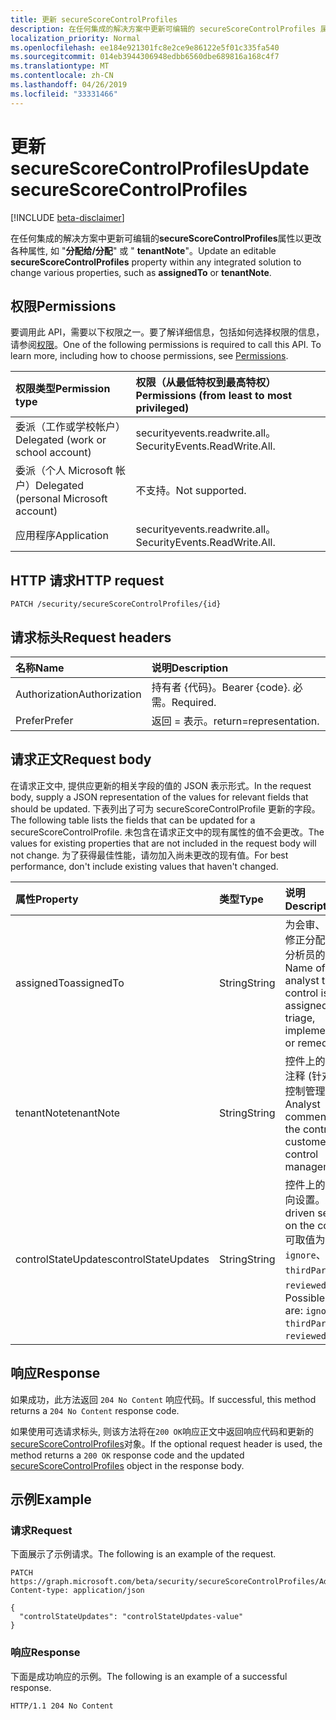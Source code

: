 ```yaml
---
title: 更新 secureScoreControlProfiles
description: 在任何集成的解决方案中更新可编辑的 secureScoreControlProfiles 属性以更改各种属性, 如 "分配给/分配" 或 "tenantNote"。
localization_priority: Normal
ms.openlocfilehash: ee184e921301fc8e2ce9e86122e5f01c335fa540
ms.sourcegitcommit: 014eb3944306948edbb6560dbe689816a168c4f7
ms.translationtype: MT
ms.contentlocale: zh-CN
ms.lasthandoff: 04/26/2019
ms.locfileid: "33331466"
---
```

# <a name="update-securescorecontrolprofiles"></a><span data-ttu-id="8d696-103">更新 secureScoreControlProfiles</span><span class="sxs-lookup"><span data-stu-id="8d696-103">Update secureScoreControlProfiles</span></span>

 [!INCLUDE [beta-disclaimer](../../includes/beta-disclaimer.md)]

<span data-ttu-id="8d696-104">在任何集成的解决方案中更新可编辑的**secureScoreControlProfiles**属性以更改各种属性, 如 "**分配给/分配**" 或 " **tenantNote**"。</span><span class="sxs-lookup"><span data-stu-id="8d696-104">Update an editable **secureScoreControlProfiles** property within any integrated solution to change various properties, such as **assignedTo** or **tenantNote**.</span></span>

## <a name="permissions"></a><span data-ttu-id="8d696-105">权限</span><span class="sxs-lookup"><span data-stu-id="8d696-105">Permissions</span></span>

<span data-ttu-id="8d696-p101">要调用此 API，需要以下权限之一。要了解详细信息，包括如何选择权限的信息，请参阅[权限](/graph/permissions-reference)。</span><span class="sxs-lookup"><span data-stu-id="8d696-p101">One of the following permissions is required to call this API. To learn more, including how to choose permissions, see [Permissions](/graph/permissions-reference).</span></span>

|<span data-ttu-id="8d696-108">权限类型</span><span class="sxs-lookup"><span data-stu-id="8d696-108">Permission type</span></span>      | <span data-ttu-id="8d696-109">权限（从最低特权到最高特权）</span><span class="sxs-lookup"><span data-stu-id="8d696-109">Permissions (from least to most privileged)</span></span>              |
|:--------------------|:---------------------------------------------------------|
|<span data-ttu-id="8d696-110">委派（工作或学校帐户）</span><span class="sxs-lookup"><span data-stu-id="8d696-110">Delegated (work or school account)</span></span> |   <span data-ttu-id="8d696-111">securityevents.readwrite.all。</span><span class="sxs-lookup"><span data-stu-id="8d696-111">SecurityEvents.ReadWrite.All.</span></span>  |
|<span data-ttu-id="8d696-112">委派（个人 Microsoft 帐户）</span><span class="sxs-lookup"><span data-stu-id="8d696-112">Delegated (personal Microsoft account)</span></span> |  <span data-ttu-id="8d696-113">不支持。</span><span class="sxs-lookup"><span data-stu-id="8d696-113">Not supported.</span></span>  |
|<span data-ttu-id="8d696-114">应用程序</span><span class="sxs-lookup"><span data-stu-id="8d696-114">Application</span></span> | <span data-ttu-id="8d696-115">securityevents.readwrite.all。</span><span class="sxs-lookup"><span data-stu-id="8d696-115">SecurityEvents.ReadWrite.All.</span></span> |

## <a name="http-request"></a><span data-ttu-id="8d696-116">HTTP 请求</span><span class="sxs-lookup"><span data-stu-id="8d696-116">HTTP request</span></span>

<!-- { "blockType": "ignored" } -->

```http
PATCH /security/secureScoreControlProfiles/{id}
```

## <a name="request-headers"></a><span data-ttu-id="8d696-117">请求标头</span><span class="sxs-lookup"><span data-stu-id="8d696-117">Request headers</span></span>

| <span data-ttu-id="8d696-118">名称</span><span class="sxs-lookup"><span data-stu-id="8d696-118">Name</span></span>       | <span data-ttu-id="8d696-119">说明</span><span class="sxs-lookup"><span data-stu-id="8d696-119">Description</span></span>|
|:-----------|:-----------|
| <span data-ttu-id="8d696-120">Authorization</span><span class="sxs-lookup"><span data-stu-id="8d696-120">Authorization</span></span>  | <span data-ttu-id="8d696-121">持有者 {代码}。</span><span class="sxs-lookup"><span data-stu-id="8d696-121">Bearer {code}.</span></span> <span data-ttu-id="8d696-122">必需。</span><span class="sxs-lookup"><span data-stu-id="8d696-122">Required.</span></span>|
|<span data-ttu-id="8d696-123">Prefer</span><span class="sxs-lookup"><span data-stu-id="8d696-123">Prefer</span></span> | <span data-ttu-id="8d696-124">返回 = 表示。</span><span class="sxs-lookup"><span data-stu-id="8d696-124">return=representation.</span></span> |

## <a name="request-body"></a><span data-ttu-id="8d696-125">请求正文</span><span class="sxs-lookup"><span data-stu-id="8d696-125">Request body</span></span>

<span data-ttu-id="8d696-126">在请求正文中, 提供应更新的相关字段的值的 JSON 表示形式。</span><span class="sxs-lookup"><span data-stu-id="8d696-126">In the request body, supply a JSON representation of the values for relevant fields that should be updated.</span></span> <span data-ttu-id="8d696-127">下表列出了可为 secureScoreControlProfile 更新的字段。</span><span class="sxs-lookup"><span data-stu-id="8d696-127">The following table lists the fields that can be updated for a secureScoreControlProfile.</span></span> <span data-ttu-id="8d696-128">未包含在请求正文中的现有属性的值不会更改。</span><span class="sxs-lookup"><span data-stu-id="8d696-128">The values for existing properties that are not included in the request body will not change.</span></span> <span data-ttu-id="8d696-129">为了获得最佳性能，请勿加入尚未更改的现有值。</span><span class="sxs-lookup"><span data-stu-id="8d696-129">For best performance, don't include existing values that haven't changed.</span></span>

| <span data-ttu-id="8d696-130">属性</span><span class="sxs-lookup"><span data-stu-id="8d696-130">Property</span></span>   | <span data-ttu-id="8d696-131">类型</span><span class="sxs-lookup"><span data-stu-id="8d696-131">Type</span></span> |<span data-ttu-id="8d696-132">说明</span><span class="sxs-lookup"><span data-stu-id="8d696-132">Description</span></span>|
|:---------------|:--------|:----------|
|<span data-ttu-id="8d696-133">assignedTo</span><span class="sxs-lookup"><span data-stu-id="8d696-133">assignedTo</span></span>|<span data-ttu-id="8d696-134">String</span><span class="sxs-lookup"><span data-stu-id="8d696-134">String</span></span>|<span data-ttu-id="8d696-135">为会审、实现或修正分配的控制分析员的名称。</span><span class="sxs-lookup"><span data-stu-id="8d696-135">Name of the analyst the control is assigned to for triage, implementation, or remediation.</span></span>|
|<span data-ttu-id="8d696-136">tenantNote</span><span class="sxs-lookup"><span data-stu-id="8d696-136">tenantNote</span></span>|<span data-ttu-id="8d696-137">String</span><span class="sxs-lookup"><span data-stu-id="8d696-137">String</span></span>|<span data-ttu-id="8d696-138">控件上的分析师注释 (针对客户控制管理)。</span><span class="sxs-lookup"><span data-stu-id="8d696-138">Analyst comments on the control (for customer control management).</span></span>|
|<span data-ttu-id="8d696-139">controlStateUpdates</span><span class="sxs-lookup"><span data-stu-id="8d696-139">controlStateUpdates</span></span>| <span data-ttu-id="8d696-140">String</span><span class="sxs-lookup"><span data-stu-id="8d696-140">String</span></span>|<span data-ttu-id="8d696-141">控件上的分析导向设置。</span><span class="sxs-lookup"><span data-stu-id="8d696-141">Analyst driven setting on the control.</span></span> <span data-ttu-id="8d696-142">可取值为：`ignore`、`thirdParty`、`reviewed`。</span><span class="sxs-lookup"><span data-stu-id="8d696-142">Possible values are: `ignore`, `thirdParty`, `reviewed`.</span></span>|


## <a name="response"></a><span data-ttu-id="8d696-143">响应</span><span class="sxs-lookup"><span data-stu-id="8d696-143">Response</span></span>

<span data-ttu-id="8d696-144">如果成功，此方法返回 `204 No Content` 响应代码。</span><span class="sxs-lookup"><span data-stu-id="8d696-144">If successful, this method returns a `204 No Content` response code.</span></span>

<span data-ttu-id="8d696-145">如果使用可选请求标头, 则该方法将在`200 OK`响应正文中返回响应代码和更新的[secureScoreControlProfiles](../resources/securescorecontrolprofiles.md)对象。</span><span class="sxs-lookup"><span data-stu-id="8d696-145">If the optional request header is used, the method returns a `200 OK` response code and the updated [secureScoreControlProfiles](../resources/securescorecontrolprofiles.md) object in the response body.</span></span>

## <a name="example"></a><span data-ttu-id="8d696-146">示例</span><span class="sxs-lookup"><span data-stu-id="8d696-146">Example</span></span>

### <a name="request"></a><span data-ttu-id="8d696-147">请求</span><span class="sxs-lookup"><span data-stu-id="8d696-147">Request</span></span>

<span data-ttu-id="8d696-148">下面展示了示例请求。</span><span class="sxs-lookup"><span data-stu-id="8d696-148">The following is an example of the request.</span></span>
<!-- {
  "blockType": "request",
  "name": "securescorecontrolprofiles_update"
}-->

```http
PATCH https://graph.microsoft.com/beta/security/secureScoreControlProfiles/AdminMFA
Content-type: application/json

{
  "controlStateUpdates": "controlStateUpdates-value"
}
```

### <a name="response"></a><span data-ttu-id="8d696-149">响应</span><span class="sxs-lookup"><span data-stu-id="8d696-149">Response</span></span>

<span data-ttu-id="8d696-150">下面是成功响应的示例。</span><span class="sxs-lookup"><span data-stu-id="8d696-150">The following is an example of a successful response.</span></span>
<!-- {
  "blockType": "response",
  "truncated": true,
  "@odata.type": "microsoft.graph.secureScoreControlProfile"
} -->

```http
HTTP/1.1 204 No Content
```




<!--
{
  "type": "#page.annotation",
  "description": "Update secureScoreControlProfiles",
  "keywords": "",
  "section": "documentation",
  "tocPath": "",
  "suppressions": []
}
-->
